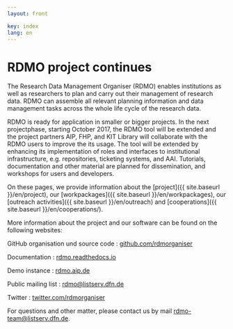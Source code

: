 ```yaml
---
layout: front

key: index
lang: en
---
```


RDMO project continues
====

The Research Data Management Organiser (RDMO) enables institutions as well as researchers
to plan and carry out their management of research data. RDMO can assemble all relevant planning information 
and data management tasks across the whole life cycle of the research data. 

RDMO is ready for application in smaller or bigger projects. In the next projectphase, starting October 2017, the 
RDMO tool will be extended and the project partners AIP, FHP, and KIT Library will collaborate with the RDMO users
to improve the its usage. 
The tool will be extended by enhancing its implementation of roles and interfaces to institutional infrastructure, 
e.g. repositories, ticketing systems, and AAI. 
Tutorials, documentation and other material are planned for dissemination, and workshops for users and developers.

On these pages, we provide information about the [project]({{ site.baseurl }}/en/project), our [workpackages]({{ site.baseurl }}/en/workpackages), our [outreach activities]({{ site.baseurl }}/en/outreach) and [cooperations]({{ site.baseurl }}/en/cooperations/).

More information about the project and our software can be found on the following websites:

GitHub organisation und source code
: [github.com/rdmorganiser](https://github.com/rdmorganiser)

Documentation
: [rdmo.readthedocs.io](https://rdmo.readthedocs.io)

Demo instance
: [rdmo.aip.de](https://rdmo.aip.de)

Public mailing list
: [rdmo@listserv.dfn.de](https://www.listserv.dfn.de/sympa/info/rdmo)

Twitter
: [twitter.com/rdmorganiser](https://twitter.com/rdmorganiser)

For questions and other matter, please contact us by mail <a href="mailto:rdmo-team@listserv.dfn.de">rdmo-team@listserv.dfn.de</a>.
